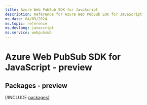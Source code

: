 ```yaml
---
title: Azure Web PubSub SDK for JavaScript
description: Reference for Azure Web PubSub SDK for JavaScript
ms.date: 04/03/2024
ms.topic: reference
ms.devlang: javascript
ms.service: webpubsub
---
```

# Azure Web PubSub SDK for JavaScript - preview
## Packages - preview
[!INCLUDE [packages](web-pubsub-index.md)]